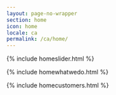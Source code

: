 ```yaml
---
layout: page-no-wrapper
section: home
icon: home
locale: ca
permalink: /ca/home/
---
```


{% include homeslider.html %}

<div class="wrapper">
  {% include homewhatwedo.html %}

  {% include homecustomers.html %}
</div>
